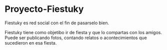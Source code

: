 Proyecto-Fiestuky
========

Fiestuky es red social con el fin de pasarselo bien.

Fiestuky tiene como objetibo ir de fiesta y que lo compartas con los amigos. Puede ser publicando fotos, contando relatos o acontecimientos que sucedieron en esa fiesta.
